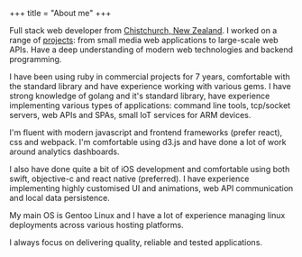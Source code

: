 +++
title = "About me"
+++

Full stack web developer from [Chistchurch, New Zealand](https://www.openstreetmap.org/relation/2730349). I worked on a range of [projects](/projects/): from small media web applications to large-scale web APIs. Have a deep understanding of modern web technologies and backend programming. 

I have been using ruby in commercial projects for 7 years, comfortable with the standard library and have experience working with various gems. I have strong knowledge of golang and it's standard library, have experience implementing various types of applications: command line tools, tcp/socket servers, web APIs and SPAs, small IoT services for ARM devices.

I'm fluent with modern javascript and frontend frameworks (prefer react), css and webpack. I'm comfortable using d3.js and have done a lot of work around analytics dashboards. 

I also have done quite a bit of iOS development and comfortable using both swift, objective-c and react native (preferred). I have experience implementing highly customised UI and animations, web API communication and local data persistence. 

My main OS is Gentoo Linux and I have a lot of experience managing linux deployments across various hosting platforms.

I always focus on delivering quality, reliable and tested applications.
